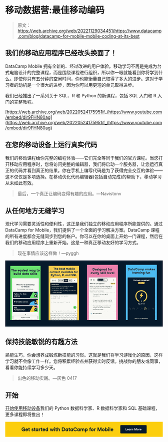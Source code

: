 # 移动数据营:最佳移动编码

> 原文：<https://web.archive.org/web/20221129034451/https://www.datacamp.com/blog/datacamp-for-mobile-mobile-coding-at-its-best>

## 我们的移动应用程序已经改头换面了！

DataCamp Mobile 拥有全新的、经过改进的用户体验。移动学习不再是完成为台式电脑设计的完整课程，而是围绕课程进行组织，所以你一眼就能看到你将学到什么。即使你只有五分钟的空闲时间，你也能衡量自己取得了多大的进步。这对于学习者的动机是一个很大的进步，因为你可以用更短的单元取得进步。

我们已经推出了一系列关于 SQL、R 和 Python 的新课程，包括 SQL 入门和 R 入门的完整教程。

[https://web.archive.org/web/20220524175951if_/https://www.youtube.com/embed/dir9FHN80ag](https://web.archive.org/web/20220524175951if_/https://www.youtube.com/embed/dir9FHN80ag)

## 在您的移动设备上运行真实代码

我们的移动课程给你完整的编程体验——它们完全等同于我们的官方课程。当您打开移动应用程序时，您将访问完整的编辑器，我们将启动一个服务器，让您运行真正的代码并看到真正的结果。你在手机上编写代码是为了获得完全交互的体验——这不仅仅是多项选择。在移动优化代码编辑器(包括自动完成)的帮助下，移动学习从未如此有效。

> 最后，一个真正让编码变得有趣的应用。—Navistonv

## 从任何地方无缝学习

现代学习需要灵活性和便利性，这正是我们独立的移动应用程序所能提供的。通过 DataCamp for Mobile，我们提供了一个全面的学习解决方案。DataCamp 课程的所有进度都会无缝同步到您的帐户。你可以在你的桌面上开始一门课程，然后在我们的移动应用程序上重新开始。这是一种真正移动友好的学习方式。

> 现在事情应该这样做！—pyggh

[![](img/4b433e909bb9a9fbe0cdc2c28848b896.png)](https://web.archive.org/web/20220524175951/https://datacamp.app.link/MKQyDIGRabb)

## 保持技能敏锐的有趣方法

熟能生巧，你会想养成锻炼新技能的习惯。这就是我们将学习游戏化的原因，这样学习就不会像工作一样。您将积累经验点并获得实时反馈。挑战你的朋友或同事，看看你能持续学习多少天。

> 出色的移动实践。—灰色 0417

## 开始

[开始使用移动设备](https://web.archive.org/web/20220524175951/https://datacamp.app.link/MKQyDIGRabb)我们的 Python 数据科学家、R 数据科学家和 SQL 基础课程，更多课程即将推出！

[![](img/b2963118ff6efedf3ce61cac874e5928.png)](https://web.archive.org/web/20220524175951/https://datacamp.app.link/MKQyDIGRabb)